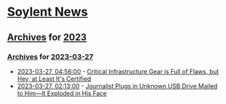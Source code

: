 # [Soylent News](../../../README.md)

## [Archives](../../index.md) for [2023](../index.md)

### [Archives](../../index.md) for [2023-03-27](index.md)

* [2023-03-27, 04:56:00](https://soylentnews.org/article.pl?sid=23/03/25/1637225&from=rss) - [Critical Infrastructure Gear is Full of Flaws, but Hey, at Least It's Certified](https://soylentnews.org/article.pl?sid=23/03/25/1637225&from=rss)
* [2023-03-27, 02:13:00](https://soylentnews.org/article.pl?sid=23/03/25/1634209&from=rss) - [Journalist Plugs in Unknown USB Drive Mailed to Him—It Exploded in His Face](https://soylentnews.org/article.pl?sid=23/03/25/1634209&from=rss)

